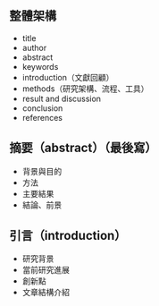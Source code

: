 ## 整體架構
- title 
- author
- abstract
- keywords
- introduction（文獻回顧）
- methods（研究架構、流程、工具）
- result and discussion
- conclusion
- references

## 摘要（abstract）（最後寫）
- 背景與目的
- 方法
- 主要結果
- 結論、前景
## 引言（introduction）
- 研究背景
- 當前研究進展
- 創新點
- 文章結構介紹
## 
